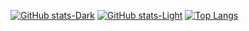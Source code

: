 
[![GitHub stats-Dark](https://github-readme-stats.vercel.app/api?username=MaggieLOL&show_icons=true&theme=dark#gh-dark-mode-only)](https://github.com/anuraghazra/github-readme-stats#gh-dark-mode-only)
[![GitHub stats-Light](https://github-readme-stats.vercel.app/api?username=MaggieLOL&show_icons=true&theme=default#gh-light-mode-only)](https://github.com/anuraghazra/github-readme-stats#gh-light-mode-only)
[![Top Langs](https://github-readme-stats.vercel.app/api/top-langs/?username=MaggieLOL&layout=donut&langs_count=10)](https://github.com/anuraghazra/github-readme-stats)
